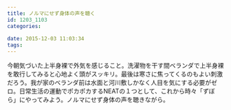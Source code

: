 ```yaml
---
title: ノルマにせず身体の声を聴く
id: 1203_1103
categories:
   
date: 2015-12-03 11:03:34
tags:
---
```


今朝気づいた上半身裸で外気を感じること。洗濯物を干す間ベランダで上半身裸を敢行してみると心地よく頭がスッキリ。最後は寒さに焦ってくるのもよい刺激だろう。我が家のベランダ前は水面と河川敷しかなく人目を気にする必要がゼロ。日常生活の運動でポカポカするNEATの１つとして、これから時々「ずぼら」にやってみよう。ノルマにせず身体の声を聴きながら。